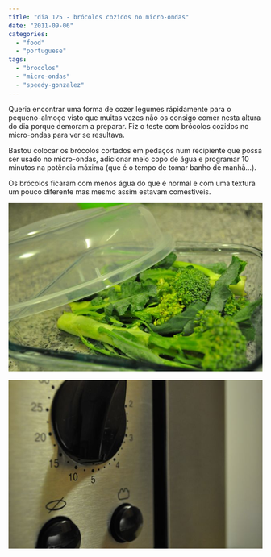 ```yaml
---
title: "dia 125 - brócolos cozidos no micro-ondas"
date: "2011-09-06"
categories: 
  - "food"
  - "portuguese"
tags: 
  - "brocolos"
  - "micro-ondas"
  - "speedy-gonzalez"
---
```


Queria encontrar uma forma de cozer legumes rápidamente para o pequeno-almoço visto que muitas vezes não os consigo comer nesta altura do dia porque demoram a preparar. Fiz o teste com brócolos cozidos no micro-ondas para ver se resultava.  
  
Bastou colocar os brócolos cortados em pedaços num recipiente que possa ser usado no micro-ondas, adicionar meio copo de água e programar 10 minutos na potência máxima (que é o tempo de tomar banho de manhã...).  
  
Os brócolos ficaram com menos água do que é normal e com uma textura um pouco diferente mas mesmo assim estavam comestíveis.  
  

[![](images/Cozinha+de+Caverna+-+1880.jpg)](http://2.bp.blogspot.com/-H2p38IpvrpU/TmW2ABi4U3I/AAAAAAAAEW0/EN46izj1Q4s/s1600/Cozinha+de+Caverna+-+1880.jpg)

  

[![](images/Cozinha+de+Caverna+-+1886.jpg)](http://2.bp.blogspot.com/-K7uK03NW_Jw/TmW2AY4VlVI/AAAAAAAAEW4/IX3szUM1_jI/s1600/Cozinha+de+Caverna+-+1886.jpg)
